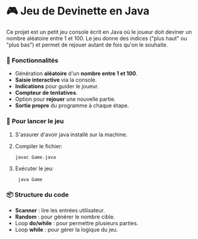 # 🎮 Jeu de Devinette en Java

Ce projet est un petit jeu console écrit en Java où le joueur doit deviner un nombre aléatoire entre 1 et 100.
Le jeu donne des indices ("plus haut" ou "plus bas") et permet de rejouer autant de fois qu'on le souhaite.

### 🧠 Fonctionnalités
- Génération **aléatoire** d'un **nombre entre 1 et 100**.
- **Saisie interactive** via la console.
- **Indications** pour guider le joueur.
- **Compteur de tentatives**.
- Option pour **rejouer** une nouvelle partie.
- **Sortie propre** du programme à chaque étape.

### 🚀 Pour lancer le jeu
1. S'assurer d'avoir java installé sur la machine.
2. Compiler le fichier:
   
       javac Game.java
3. Exécuter le jeu:

        java Game

### 📦 Structure du code
- **Scanner** : lire les entrées utilisateur.
- **Random** : pour générer le nombre cible.
- Loop **do/while** : pour permettre plusieurs parties.
- Loop **while** : pour gérer la logique du jeu.

